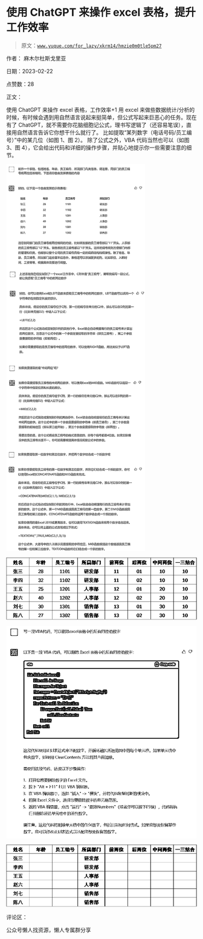 # 使用 ChatGPT 来操作 excel 表格，提升工作效率

> 原文：[`www.yuque.com/for_lazy/xkrm14/hmzie0m0tle5pm27`](https://www.yuque.com/for_lazy/xkrm14/hmzie0m0tle5pm27)



作者： 麻木尔杜斯戈里亚



日期：2023-02-22



点赞数：28



正文：



使用 ChatGPT 来操作 excel 表格，工作效率+1 用 excel 来做些数据统计/分析的时候，有时候会遇到用自然语言说起来挺简单，但公式写起来巨恶心的任务。现在有了 ChatGPT，就不需要你花脑细胞记公式，理书写逻辑了（还容易笔误），直接用自然语言告诉它你想干什么就行了。 比如提取“某列数字（电话号码/员工编号）”中的某几位（如图 1、图 2）。 除了公式之外，VBA 代码当然也可以（如图 3、图 4），它会给出代码和详细的操作步骤，并贴心地提示你一些需要注意的细节。



![](img/ce7fefe42c06a07132d616a34d7f4c4c.png)



![](img/ae595c5fea8bb5a9bef9e276a1636803.png)



![](img/1dc793ddde73d0dfb16d97b4ccc6d788.png)



![](img/023ea4c34271f7390ddf6b0e8fe094e7.png)



评论区：



公众号懒人找资源，懒人专属群分享


